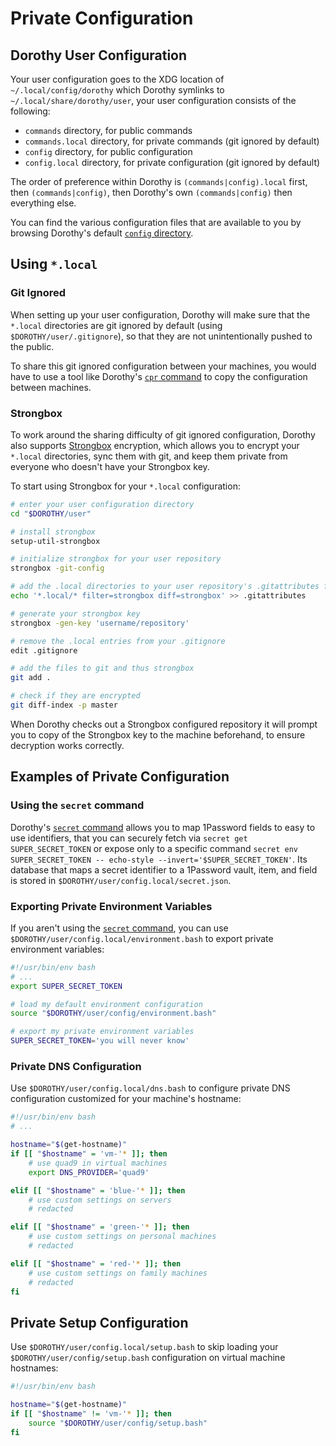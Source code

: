 # Private Configuration

## Dorothy User Configuration

Your user configuration goes to the XDG location of `~/.local/config/dorothy` which Dorothy symlinks to `~/.local/share/dorothy/user`, your user configuration consists of the following:

-   `commands` directory, for public commands
-   `commands.local` directory, for private commands (git ignored by default)
-   `config` directory, for public configuration
-   `config.local` directory, for private configuration (git ignored by default)

The order of preference within Dorothy is `(commands|config).local` first, then `(commands|config)`, then Dorothy's own `(commands|config)` then everything else.

You can find the various configuration files that are available to you by browsing Dorothy's default [`config` directory](https://github.com/bevry/dorothy/tree/master/config).

## Using `*.local`

### Git Ignored

When setting up your user configuration, Dorothy will make sure that the `*.local` directories are git ignored by default (using `$DOROTHY/user/.gitignore`), so that they are not unintentionally pushed to the public.

To share this git ignored configuration between your machines, you would have to use a tool like Dorothy's [`cpr` command](https://github.com/bevry/dorothy/blob/master/commands/cpr) to copy the configuration between machines.

### Strongbox

To work around the sharing difficulty of git ignored configuration, Dorothy also supports [Strongbox](https://github.com/uw-labs/strongbox) encryption, which allows you to encrypt your `*.local` directories, sync them with git, and keep them private from everyone who doesn't have your Strongbox key.

To start using Strongbox for your `*.local` configuration:

```bash
# enter your user configuration directory
cd "$DOROTHY/user"

# install strongbox
setup-util-strongbox

# initialize strongbox for your user repository
strongbox -git-config

# add the .local directories to your user repository's .gitattributes file
echo '*.local/* filter=strongbox diff=strongbox' >> .gitattributes

# generate your strongbox key
strongbox -gen-key 'username/repository'

# remove the .local entries from your .gitignore
edit .gitignore

# add the files to git and thus strongbox
git add .

# check if they are encrypted
git diff-index -p master
```

When Dorothy checks out a Strongbox configured repository it will prompt you to copy of the Strongbox key to the machine beforehand, to ensure decryption works correctly.

## Examples of Private Configuration

### Using the `secret` command

Dorothy's [`secret` command](https://github.com/bevry/dorothy/blob/master/commands/secret) allows you to map 1Password fields to easy to use identifiers, that you can securely fetch via `secret get SUPER_SECRET_TOKEN` or expose only to a specific command `secret env SUPER_SECRET_TOKEN -- echo-style --invert='$SUPER_SECRET_TOKEN'`. Its database that maps a secret identifier to a 1Password vault, item, and field is stored in `$DOROTHY/user/config.local/secret.json`.

### Exporting Private Environment Variables

If you aren't using the [`secret` command](https://github.com/bevry/dorothy/blob/master/commands/secret), you can use `$DOROTHY/user/config.local/environment.bash` to export private environment variables:

```bash
#!/usr/bin/env bash
# ...
export SUPER_SECRET_TOKEN

# load my default environment configuration
source "$DOROTHY/user/config/environment.bash"

# export my private environment variables
SUPER_SECRET_TOKEN='you will never know'
```

### Private DNS Configuration

Use `$DOROTHY/user/config.local/dns.bash` to configure private DNS configuration customized for your machine's hostname:

```bash
#!/usr/bin/env bash
# ...

hostname="$(get-hostname)"
if [[ "$hostname" = 'vm-'* ]]; then
	# use quad9 in virtual machines
	export DNS_PROVIDER='quad9'

elif [[ "$hostname" = 'blue-'* ]]; then
	# use custom settings on servers
	# redacted

elif [[ "$hostname" = 'green-'* ]]; then
	# use custom settings on personal machines
	# redacted

elif [[ "$hostname" = 'red-'* ]]; then
	# use custom settings on family machines
	# redacted
fi
```

## Private Setup Configuration

Use `$DOROTHY/user/config.local/setup.bash` to skip loading your `$DOROTHY/user/config/setup.bash` configuration on virtual machine hostnames:

```bash
#!/usr/bin/env bash

hostname="$(get-hostname)"
if [[ "$hostname" != 'vm-'* ]]; then
	source "$DOROTHY/user/config/setup.bash"
fi
```
